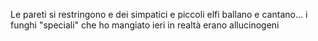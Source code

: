 Le pareti si restringono e dei simpatici e piccoli elfi ballano e cantano...
i funghi "speciali" che ho mangiato ieri in realtà erano allucinogeni
